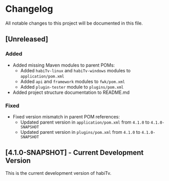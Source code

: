 # Changelog

All notable changes to this project will be documented in this file.

## [Unreleased]

### Added
- Added missing Maven modules to parent POMs:
  - Added `habiTv-linux` and `habiTv-windows` modules to `application/pom.xml`
  - Added `api` and `framework` modules to `fwk/pom.xml`
  - Added `plugin-tester` module to `plugins/pom.xml`
- Added project structure documentation to README.md

### Fixed
- Fixed version mismatch in parent POM references:
  - Updated parent version in `application/pom.xml` from `4.1.0` to `4.1.0-SNAPSHOT`
  - Updated parent version in `plugins/pom.xml` from `4.1.0` to `4.1.0-SNAPSHOT`

## [4.1.0-SNAPSHOT] - Current Development Version

This is the current development version of habiTv.